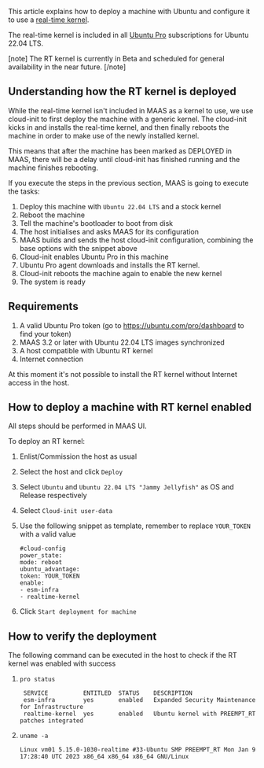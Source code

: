 <!-- How to deploy a real time kernel -->
This article explains how to deploy a machine with Ubuntu and configure it to use a [real-time kernel](https://ubuntu.com/blog/real-time-linux-qa).

The real-time kernel is included in all [Ubuntu Pro](https://ubuntu.com/pro) subscriptions for Ubuntu 22.04 LTS.

[note]
The RT kernel is currently in Beta and scheduled for general availability in the near future.
[/note]

## Understanding how the RT kernel is deployed

While the real-time kernel isn't included in MAAS as a kernel to use, we use cloud-init to first deploy the machine with a generic kernel. The cloud-init kicks in and installs the real-time kernel, and then finally reboots the machine in order to make use of the newly installed kernel.

This means that after the machine has been marked as DEPLOYED in MAAS, there will be a delay until cloud-init has finished running and the machine finishes rebooting.

If you execute the steps in the previous section, MAAS is going to execute the tasks:

1. Deploy this machine with `Ubuntu 22.04 LTS` and a stock kernel
2. Reboot the machine
3. Tell the machine's bootloader to boot from disk
4. The host initialises and asks MAAS for its configuration
5. MAAS builds and sends the host cloud-init configuration, combining the base options with the snippet above
6. Cloud-init enables Ubuntu Pro in this machine
7. Ubuntu Pro agent downloads and installs the RT kernel.
8. Cloud-init reboots the machine again to enable the new kernel
9. The system is ready

## Requirements

1. A valid Ubuntu Pro token (go to https://ubuntu.com/pro/dashboard to find your token)
2. MAAS 3.2 or later with Ubuntu 22.04 LTS images synchronized
3. A host compatible with Ubuntu RT kernel
4. Internet connection

At this moment it's not possible to install the RT kernel without Internet access in the host.

## How to deploy a machine with RT kernel enabled

All steps should be performed in MAAS UI.

To deploy an RT kernel:

1. Enlist/Commission the host as usual

2. Select the host and click `Deploy`

3. Select `Ubuntu` and `Ubuntu 22.04 LTS "Jammy Jellyfish"` as OS and Release respectively

4. Select `Cloud-init user-data`

5. Use the following snippet as template, remember to replace `YOUR_TOKEN` with a valid value

    ```
    #cloud-config
    power_state:
    mode: reboot
    ubuntu_advantage:
    token: YOUR_TOKEN
    enable:
    - esm-infra
    - realtime-kernel
    ```

6. Click `Start deployment for machine`

## How to verify the deployment

The following command can be executed in the host to check if the RT kernel was enabled with success

1. `pro status`
   ```text
    SERVICE          ENTITLED  STATUS    DESCRIPTION
    esm-infra        yes       enabled   Expanded Security Maintenance for Infrastructure
    realtime-kernel  yes       enabled   Ubuntu kernel with PREEMPT_RT patches integrated
   ```

2. `uname -a`
    ```
    Linux vm01 5.15.0-1030-realtime #33-Ubuntu SMP PREEMPT_RT Mon Jan 9 17:28:40 UTC 2023 x86_64 x86_64 x86_64 GNU/Linux
    ```
